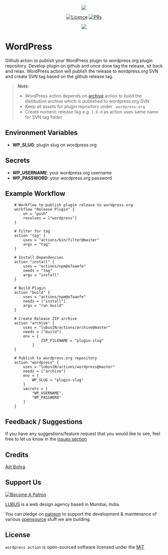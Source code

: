 <p align="center">
<img src="https://user-images.githubusercontent.com/1039236/51209809-253a8a80-1937-11e9-9dc1-0267bcb74390.png" />
</p>

<p align="center">
<a href="https://github.com/lubusIN/actions"><img src="https://img.shields.io/github/license/lubusIN/actions.svg" alt="Licence"></a>
<a href="https://github.com/lubusIN/actions"><img src="https://img.shields.io/badge/PRs-welcome-brightgreen.svg?style=flat-square" alt="PRs"></a>
</p>

<center>
<a href="https://lubus.in/">
<img src="https://user-images.githubusercontent.com/1039236/40877801-3fa8ccf6-66a4-11e8-8f42-19ed4e883ce9.png" />
</a>
</center>

# WordPress

Github action to publish your WordPress plugin to wordpress.org plugin repository. Develop plugin on github and once done tag the release, sit back and relax. WordPress action will publish the release to wordpress.org SVN and create SVN tag based on the github release tag.

> _**Note**_:
>
>- WordPress action depends on [archive](https://github.com/lubusIN/actions/tree/master/archive) action to build the distibution archive which is published to wordpress.org SVN
>- Keep all assets for plugin repository under `.wordpress-org`
>- Create numeric release tag e.g. `1.0.0` as action uses same name for SVN tag folder

## Environment Variables

- **WP_SLUG**: plugin slug on wordpress.org

## Secrets

- **WP_USERNAME**: your wordpress.org username
- **WP_PASSWORD**: your wordpress.org password

## Example Workflow

``` HCL
    # Workflow to publish plugin release to wordpress.org
    workflow "Release Plugin" {
        on = "push"
        resolves = ["wordpress"]
    }

    # Filter for tag
    action "tag" {
        uses = "actions/bin/filter@master"
        args = "tag"
    }

    # Install Dependencies
    action "install" {
        uses = "actions/npm@e7aaefe"
        needs = "tag"
        args = "install"
    }

    # Build Plugin
    action "build" {
        uses = "actions/npm@e7aaefe"
        needs = ["install"]
        args = "run build"
    }

    # Create Release ZIP archive
    action "archive" {
        uses = "lubusIN/actions/archive@master"
        needs = ["build"]
        env = {
                ZIP_FILENAME = "plugin-slug"
            }
    }

    # Publish to wordpress.org repository
    action "wordpress" {
        uses = "lubusIN/actions/wordpress@master"
        needs = ["archive"]
        env = {
            WP_SLUG = "plugin-slug"
        }
        secrets = [
            "WP_USERNAME", 
            "WP_PASSWORD"
        ]
    }
```

## Feedback / Suggestions

If you have any suggestions/feature request that you would like to see, feel free to let us know in the [issues section](https://github.com/lubusIN/actions/issues)

## Credits

[Ajit Bohra](https://twitter.com/ajitbohra)

## Support Us

<a href="https://www.patreon.com/lubus">
<img src="https://c5.patreon.com/external/logo/become_a_patron_button.png" alt="Become A Patron"/>
</a>

[LUBUS](http://lubus.in) is a web design agency based in Mumbai, India.

You can pledge on [patreon](https://www.patreon.com/lubus) to support the development & maintenance of various [opensource](https://github.com/lubusIN/) stuff we are building.

## License

`wordpress action` is open-sourced software licensed under the [MIT](LICENSE)